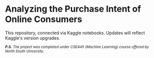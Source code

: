 # Analyzing the Purchase Intent of Online Consumers

This repository, connected via Kaggle notebooks. Updates will reflect Kaggle's version upgrades.

<sub> ****P.S.*** The project was completed under CSE445 (Machine Learning) course offered by North South University.*<sub/>
